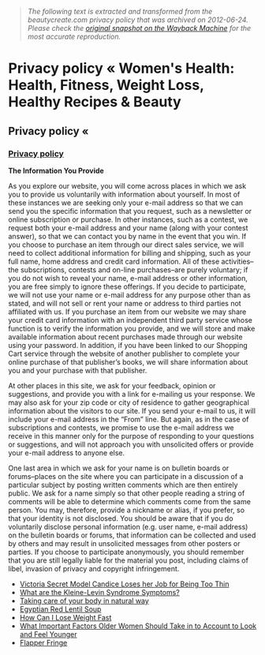 > *The following text is extracted and transformed from the beautycreate.com privacy policy that was archived on 2012-06-24. Please check the [original snapshot on the Wayback Machine](https://web.archive.org/web/20120624030414id_/http%3A//www.beautycreate.com/privacy-policy) for the most accurate reproduction.*

# Privacy policy « Women's Health: Health, Fitness, Weight Loss, Healthy Recipes & Beauty

## **Privacy policy «**

### [Privacy policy ](http://www.beautycreate.com/privacy-policy/)

**The Information You Provide**

As you explore our website, you will come across places in which we ask you to provide us voluntarily with information about yourself. In most of these instances we are seeking only your e-mail address so that we can send you the specific information that you request, such as a newsletter or online subscription or purchase. In other instances, such as a contest, we request both your e-mail address and your name (along with your contest answer), so that we can contact you by name in the event that you win. If you choose to purchase an item through our direct sales service, we will need to collect additional information for billing and shipping, such as your full name, home address and credit card information. All of these activities–the subscriptions, contests and on-line purchases–are purely voluntary; if you do not wish to reveal your name, e-mail address or other information, you are free simply to ignore these offerings. If you decide to participate, we will not use your name or e-mail address for any purpose other than as stated, and will not sell or rent your name or address to third parties not affiliated with us. If you purchase an item from our website we may share your credit card information with an independent third party service whose function is to verify the information you provide, and we will store and make available information about recent purchases made through our website using your password. In addition, if you have been linked to our Shopping Cart service through the website of another publisher to complete your online purchase of that publisher’s books, we will share information about you and your purchase with that publisher.

At other places in this site, we ask for your feedback, opinion or suggestions, and provide you with a link for e-mailing us your response. We may also ask for your zip code or city of residence to gather geographical information about the visitors to our site. If you send your e-mail to us, it will include your e-mail address in the “From” line. But again, as in the case of subscriptions and contests, we promise to use the e-mail address we receive in this manner only for the purpose of responding to your questions or suggestions, and will not approach you with unsolicited offers or provide your e-mail address to anyone else.

One last area in which we ask for your name is on bulletin boards or forums–places on the site where you can participate in a discussion of a particular subject by posting written comments which are then entirely public. We ask for a name simply so that other people reading a string of comments will be able to determine which comments come from the same person. You may, therefore, provide a nickname or alias, if you prefer, so that your identity is not disclosed. You should be aware that if you do voluntarily disclose personal information (e.g. user name, e-mail address) on the bulletin boards or forums, that information can be collected and used by others and may result in unsolicited messages from other posters or parties. If you choose to participate anonymously, you should remember that you are still legally liable for the material you post, including claims of libel, invasion of privacy and copyright infringement.

  * [Victoria Secret Model Candice Loses her Job for Being Too Thin](http://www.beautycreate.com/victoria-secret-model-candice-loses-her-job-for-being-too-thin/)
  * [What are the Kleine-Levin Syndrome Symptoms?](http://www.beautycreate.com/what-are-the-kleine-levin-syndrome-symptoms/)
  * [Taking care of your body in natural way](http://www.beautycreate.com/taking-care-of-your-body-in-natural-way-2/)
  * [Egyptian Red Lentil Soup](http://www.beautycreate.com/egyptian-red-lentil-soup/)
  * [How Can I Lose Weight Fast](http://www.beautycreate.com/how-can-i-lose-weight-fast/)
  * [What Important Factors Older Women Should Take in to Account to Look and Feel Younger](http://www.beautycreate.com/what-important-factors-older-women-should-take-in-to-account-to-look-and-feel-younger/)
  * [Flapper Fringe](http://www.beautycreate.com/flapper-fringe/)


